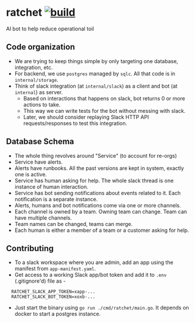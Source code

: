 # ratchet [![build](https://github.com/dynoinc/ratchet/actions/workflows/build.yml/badge.svg?branch=main)](https://github.com/dynoinc/ratchet/actions/workflows/build.yml)
AI bot to help reduce operational toil

## Code organization

* We are trying to keep things simple by only targeting one database, integration, etc.
* For backend, we use `postgres` managed by `sqlc`. All that code is in `internal/storage`.
* Think of slack integration (at `internal/slack`) as a client and bot (at `internal`) as server. 
  * Based on interactions that happens on slack, bot returns 0 or more actions to take. 
  * This way we can write tests for the bot without messing with slack.
  * Later, we should consider replaying Slack HTTP API requests/responses to test this integration.

## Database Schema

* The whole thing revolves around "Service" (to account for re-orgs)
* Service have alerts.
* Alerts have runbooks. All the past versions are kept in system, exactly one is active.
* Service has human asking for help. The whole slack thread is one instance of human interaction.
* Service has bot sending notifications about events related to it. Each notification is a separate instance.
* Alerts, humans and bot notifications come via one or more channels.
* Each channel is owned by a team. Owning team can change. Team can have multiple channels.
* Team names can be changed, teams can merge.
* Each human is either a member of a team or a customer asking for help.

## Contributing

* To a slack workspace where you are admin, add an app using the manifest from `app-manifest.yaml`.
* Get access to a working Slack app/bot token and add it to `.env` (.gitignore'd) file as -
```
  RATCHET_SLACK_APP_TOKEN=xapp-...
  RATCHET_SLACK_BOT_TOKEN=xoxb-...
```
* Just start the binary using `go run ./cmd/ratchet/main.go`. It depends on docker to start a postgres instance.
